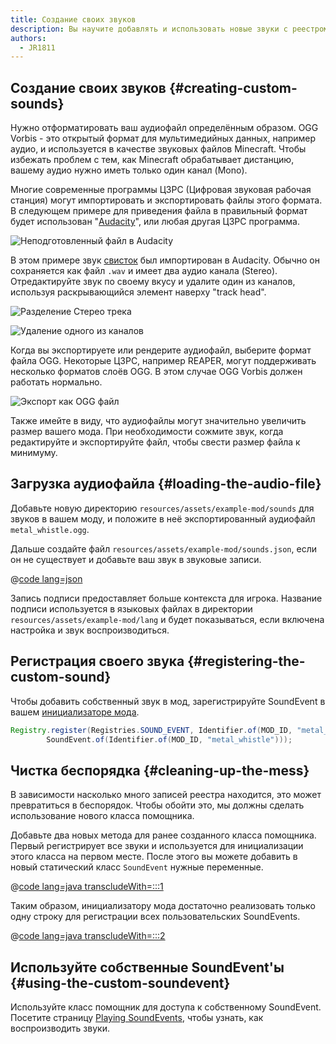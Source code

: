 ```yaml
---
title: Создание своих звуков
description: Вы научите добавлять и использовать новые звуки с реестром.
authors:
  - JR1811
---
```


## Создание своих звуков {#creating-custom-sounds}

Нужно отформатировать ваш аудиофайл определённым образом. OGG Vorbis - это открытый формат для мультимедийных данных, например аудио, и используется в качестве звуковых файлов Minecraft. Чтобы избежать проблем с тем, как Minecraft обрабатывает дистанцию, вашему аудио нужно иметь только один канал (Mono).

Многие современные программы ЦЗРС (Цифровая звуковая рабочая станция) могут импортировать и экспортировать файлы этого формата. В следующем примере для приведения файла в правильный формат будет использован "[Audacity](https://www.audacityteam.org/)", или любая другая ЦЗРС программа.

![Неподготовленный файл в Audacity](/assets/develop/sounds/custom_sounds_0.png)

В этом примере звук [свисток](https://freesound.org/people/strongbot/sounds/568995/) был импортирован в Audacity. Обычно он сохраняется как файл `.wav` и имеет два аудио канала (Stereo). Отредактируйте звук по своему вкусу и удалите один из каналов, используя раскрывающийся элемент наверху "track head".

![Разделение Стерео трека](/assets/develop/sounds/custom_sounds_1.png)

![Удаление одного из каналов](/assets/develop/sounds/custom_sounds_2.png)

Когда вы экспортируете или рендерите аудиофайл, выберите формат файла OGG. Некоторые ЦЗРС, например REAPER, могут поддерживать несколько форматов слоёв OGG. В этом случае OGG Vorbis должен работать нормально.

![Экспорт как OGG файл](/assets/develop/sounds/custom_sounds_3.png)

Также имейте в виду, что аудиофайлы могут значительно увеличить размер вашего мода. При необходимости сожмите звук, когда редактируйте и экспортируйте файл, чтобы свести размер файла к минимуму.

## Загрузка аудиофайла {#loading-the-audio-file}

Добавьте новую директорию `resources/assets/example-mod/sounds` для звуков в вашем моду, и положите в неё экспортированный аудиофайл `metal_whistle.ogg`.

Дальше создайте файл `resources/assets/example-mod/sounds.json`, если он не существует и добавьте ваш звук в звуковые записи.

@[code lang=json](@/reference/latest/src/main/resources/assets/example-mod/sounds.json)

Запись подписи предоставляет больше контекста для игрока. Название подписи используется в языковых файлах в директории `resources/assets/example-mod/lang` и будет показываться, если включена настройка и звук воспроизводиться.

## Регистрация своего звука {#registering-the-custom-sound}

Чтобы добавить собственный звук в мод, зарегистрируйте SoundEvent в вашем [инициализаторе мода](./getting-started/project-structure#entrypoints).

```java
Registry.register(Registries.SOUND_EVENT, Identifier.of(MOD_ID, "metal_whistle"),
        SoundEvent.of(Identifier.of(MOD_ID, "metal_whistle")));
```

## Чистка беспорядка {#cleaning-up-the-mess}

В зависимости насколько много записей реестра находится, это может превратиться в беспорядок. Чтобы обойти это, мы должны сделать использование нового класса помощника.

Добавьте два новых метода для ранее созданного класса помощника. Первый регистрирует все звуки и используется для инициализации этого класса на первом месте. После этого вы можете добавить в новый статический класс `SoundEvent` нужные переменные.

@[code lang=java transcludeWith=:::1](@/reference/latest/src/main/java/com/example/docs/sound/CustomSounds.java)

Таким образом, инициализатору мода достаточно реализовать только одну строку для регистрации всех пользовательских SoundEvents.

@[code lang=java transcludeWith=:::2](@/reference/latest/src/main/java/com/example/docs/sound/ExampleModSounds.java)

## Используйте собственные SoundEvent'ы {#using-the-custom-soundevent}

Используйте класс помощник для доступа к собственному SoundEvent. Посетите страницу [Playing SoundEvents](./using-sounds), чтобы узнать, как воспроизводить звуки.
